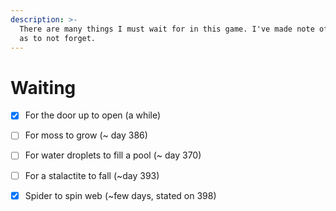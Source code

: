 ```yaml
---
description: >-
  There are many things I must wait for in this game. I've made note of them so
  as to not forget.
---
```


# Waiting

* [x] For the door up to open \(a while\)
* [ ] For moss to grow \(~ day 386\)
* [ ] For water droplets to fill a pool \(~ day 370\)
* [ ] For a stalactite to fall \(~day 393\)
* [x] Spider to spin web \(~few days, stated on 398\)

